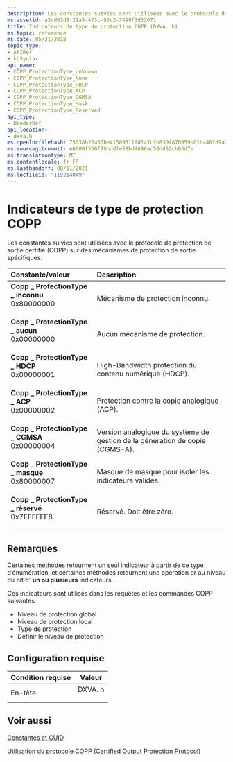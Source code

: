 ```yaml
---
description: Les constantes suivies sont utilisées avec le protocole de protection de sortie certifié (COPP) sur des mécanismes de protection de sortie spécifiques.
ms.assetid: a3cd63d8-22a5-473c-83c2-3499f3d32671
title: Indicateurs de type de protection COPP (DXVA. h)
ms.topic: reference
ms.date: 05/31/2018
topic_type:
- APIRef
- kbSyntax
api_name:
- COPP_ProtectionType_Unknown
- COPP_ProtectionType_None
- COPP_ProtectionType_HDCP
- COPP_ProtectionType_ACP
- COPP_ProtectionType_CGMSA
- COPP_ProtectionType_Mask
- COPP_ProtectionType_Reserved
api_type:
- HeaderDef
api_location:
- dxva.h
ms.openlocfilehash: 75038b22a30be41389311fd1a7cfb830f870859b01ba48fd9a791a42cee86dc6
ms.sourcegitcommit: e6600f550f79bddfe58bd4696ac50dd52cb03d7e
ms.translationtype: MT
ms.contentlocale: fr-FR
ms.lasthandoff: 08/11/2021
ms.locfileid: "119214049"
---
```

# <a name="copp-protection-type-flags"></a>Indicateurs de type de protection COPP

Les constantes suivies sont utilisées avec le protocole de protection de sortie certifié (COPP) sur des mécanismes de protection de sortie spécifiques.



| Constante/valeur                                                                                                                                                                                                                                                                                                             | Description                                                     |
|:---------------------------------------------------------------------------------------------------------------------------------------------------------------------------------------------------------------------------------------------------------------------------------------------------------------------------|:----------------------------------------------------------------|
| <span id="COPP_ProtectionType_Unknown"></span><span id="copp_protectiontype_unknown"></span><span id="COPP_PROTECTIONTYPE_UNKNOWN"></span><dl> <dt>**Copp \_ ProtectionType \_ inconnu**</dt> <dt>0x80000000</dt> </dl>     | Mécanisme de protection inconnu.<br/>                        |
| <span id="COPP_ProtectionType_None"></span><span id="copp_protectiontype_none"></span><span id="COPP_PROTECTIONTYPE_NONE"></span><dl> <dt>**Copp \_ ProtectionType \_ aucun**</dt> <dt>0x00000000</dt> </dl>                 | Aucun mécanisme de protection.<br/>                            |
| <span id="COPP_ProtectionType_HDCP"></span><span id="copp_protectiontype_hdcp"></span><span id="COPP_PROTECTIONTYPE_HDCP"></span><dl> <dt>**Copp \_ ProtectionType \_ HDCP**</dt> <dt>0x00000001</dt> </dl>                 | High-Bandwidth protection du contenu numérique (HDCP).<br/>    |
| <span id="COPP_ProtectionType_ACP"></span><span id="copp_protectiontype_acp"></span><span id="COPP_PROTECTIONTYPE_ACP"></span><dl> <dt>**Copp \_ ProtectionType \_ ACP**</dt> <dt>0x00000002</dt> </dl>                     | Protection contre la copie analogique (ACP).<br/>                        |
| <span id="COPP_ProtectionType_CGMSA"></span><span id="copp_protectiontype_cgmsa"></span><span id="COPP_PROTECTIONTYPE_CGMSA"></span><dl> <dt>**Copp \_ ProtectionType \_ CGMSA**</dt> <dt>0x00000004</dt> </dl>             | Version analogique du système de gestion de la génération de copie (CGMS-A).<br/> |
| <span id="COPP_ProtectionType_Mask"></span><span id="copp_protectiontype_mask"></span><span id="COPP_PROTECTIONTYPE_MASK"></span><dl> <dt>**Copp \_ ProtectionType \_ masque**</dt> <dt>0x80000007</dt> </dl>                 | Masque de masque pour isoler les indicateurs valides.<br/>                      |
| <span id="COPP_ProtectionType_Reserved"></span><span id="copp_protectiontype_reserved"></span><span id="COPP_PROTECTIONTYPE_RESERVED"></span><dl> <dt>**Copp \_ ProtectionType \_ réservé**</dt> <dt>0x7FFFFFF8</dt> </dl> | Réservé. Doit être zéro.<br/>                              |



## <a name="remarks"></a>Remarques

Certaines méthodes retournent un seul indicateur à partir de ce type d’énumération, et certaines méthodes retournent une opération or au niveau du bit d' **un ou plusieurs** indicateurs.

Ces indicateurs sont utilisés dans les requêtes et les commandes COPP suivantes.

-   Niveau de protection global
-   Niveau de protection local
-   Type de protection
-   Définir le niveau de protection

## <a name="requirements"></a>Configuration requise



| Condition requise | Valeur |
|-------------------|-----------------------------------------------------------------------------------|
| En-tête<br/> | <dl> <dt>DXVA. h</dt> </dl> |



## <a name="see-also"></a>Voir aussi

<dl> <dt>

[Constantes et GUID](constants-and-guids.md)
</dt> <dt>

[Utilisation du protocole COPP (Certified Output Protection Protocol)](using-certified-output-protection-protocol--copp.md)
</dt> </dl>

 

 




